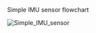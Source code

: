 Simple IMU sensor flowchart

![Simple_IMU_sensor](https://github.com/user-attachments/assets/8d80ddc4-d510-4cb1-8a49-e9017936d0cc)
